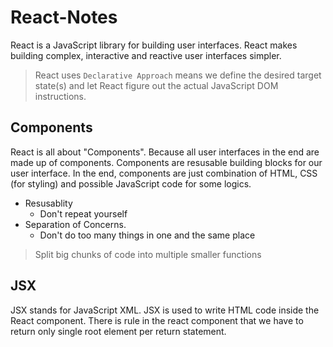 # React-Notes

React is a JavaScript library for building user interfaces. React makes building complex, interactive and reactive user interfaces simpler.
> React uses ```Declarative Approach``` means we define the desired target state(s) and let React figure out the actual JavaScript DOM instructions.

## Components

React is all about "Components". Because all user interfaces in the end are made up of components. Components are resusable building blocks for our user interface. In the end, components are just combination of HTML, CSS (for styling) and possible JavaScript code for some logics.
* Resusablity
    * Don't repeat yourself
* Separation of Concerns.
    * Don't do too many things in one and the same place
> Split big chunks of code into multiple smaller functions

## JSX

JSX stands for JavaScript XML. JSX is used to write HTML code inside the React component. There is rule in the react component that we have to return only single root element per return statement.


